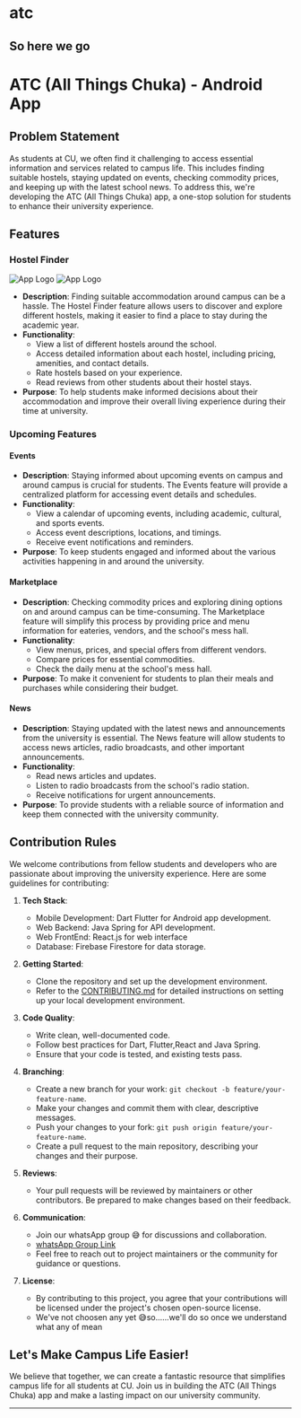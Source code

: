 
# atc

So here we go
---


# ATC (All Things Chuka) - Android App

## Problem Statement

As students at CU, we often find it challenging to access essential information and services related to campus life. This includes finding suitable hostels, staying updated on events, checking commodity prices, and keeping up with the latest school news. To address this, we're developing the ATC (All Things Chuka) app, a one-stop solution for students to enhance their university experience.

## Features

### Hostel Finder
![App Logo](screenshots/image1.png)
![App Logo](screenshots/image2.png)


- **Description**: Finding suitable accommodation around campus can be a hassle. The Hostel Finder feature allows users to discover and explore different hostels, making it easier to find a place to stay during the academic year.
- **Functionality**:
  - View a list of different hostels around the school.
  - Access detailed information about each hostel, including pricing, amenities, and contact details.
  - Rate hostels based on your experience.
  - Read reviews from other students about their hostel stays.
- **Purpose**: To help students make informed decisions about their accommodation and improve their overall living experience during their time at university.

### Upcoming Features

#### Events
- **Description**: Staying informed about upcoming events on campus and around campus is crucial for students. The Events feature will provide a centralized platform for accessing event details and schedules.
- **Functionality**:
  - View a calendar of upcoming events, including academic, cultural, and sports events.
  - Access event descriptions, locations, and timings.
  - Receive event notifications and reminders.
- **Purpose**: To keep students engaged and informed about the various activities happening in and around the university.

#### Marketplace
- **Description**: Checking commodity prices and exploring dining options on and around campus can be time-consuming. The Marketplace feature will simplify this process by providing price and menu information for eateries, vendors, and the school's mess hall.
- **Functionality**:
  - View menus, prices, and special offers from different vendors.
  - Compare prices for essential commodities.
  - Check the daily menu at the school's mess hall.
- **Purpose**: To make it convenient for students to plan their meals and purchases while considering their budget.

#### News
- **Description**: Staying updated with the latest news and announcements from the university is essential. The News feature will allow students to access news articles, radio broadcasts, and other important announcements.
- **Functionality**:
  - Read news articles and updates.
  - Listen to radio broadcasts from the school's radio station.
  - Receive notifications for urgent announcements.
- **Purpose**: To provide students with a reliable source of information and keep them connected with the university community.

## Contribution Rules

We welcome contributions from fellow students and developers who are passionate about improving the university experience. Here are some guidelines for contributing:

1. **Tech Stack**:
   - Mobile Development: Dart Flutter for Android app development.
   - Web Backend: Java Spring for API development.
   - Web FrontEnd: React.js for web interface
   - Database: Firebase Firestore for data storage.

2. **Getting Started**:
   - Clone the repository and set up the development environment.
   - Refer to the [CONTRIBUTING.md](CONTRIBUTING.md) for detailed instructions on setting up your local development environment.

3. **Code Quality**:
   - Write clean, well-documented code.
   - Follow best practices for Dart, Flutter,React and Java Spring.
   - Ensure that your code is tested, and existing tests pass.

4. **Branching**:
   - Create a new branch for your work: `git checkout -b feature/your-feature-name`.
   - Make your changes and commit them with clear, descriptive messages.
   - Push your changes to your fork: `git push origin feature/your-feature-name`.
   - Create a pull request to the main repository, describing your changes and their purpose.

5. **Reviews**:
   - Your pull requests will be reviewed by maintainers or other contributors. Be prepared to make changes based on their feedback.

6. **Communication**:
   - Join our whatsApp group 😅 for discussions and collaboration.
   - [whatsApp Group Link](https://chat.whatsapp.com/Ima04gRMN7KKH3uZBhtq3B)
   - Feel free to reach out to project maintainers or the community for guidance or questions.

7. **License**:
   - By contributing to this project, you agree that your contributions will be licensed under the project's chosen open-source license.
   - We've not choosen any yet 😅so......we'll do so once we understand what any of mean 

## Let's Make Campus Life Easier!

We believe that together, we can create a fantastic resource that simplifies campus life for all students at CU. Join us in building the ATC (All Things Chuka) app and make a lasting impact on our university community.

---


